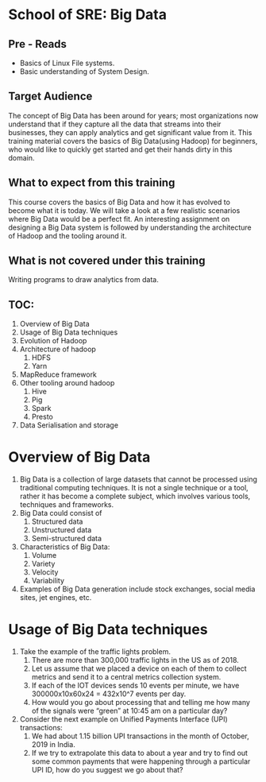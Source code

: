 # School of SRE: Big Data

## Pre - Reads

- Basics of Linux File systems.
- Basic understanding of System Design.

## Target Audience

The concept of Big Data has been around for years; most organizations now understand that if they capture all the data that streams into their businesses, they can apply analytics and get significant value from it. 
This training material covers the basics of Big Data(using Hadoop) for beginners, who would like to quickly get started and get their hands dirty in this domain.

## What to expect from this training 

This course covers the basics of Big Data and how it has evolved to become what it is today. We will take a look at a few realistic scenarios where Big Data would be a perfect fit. An interesting assignment on designing a Big Data system is followed by understanding the architecture of Hadoop and the tooling around it. 

## What is not covered under this training

Writing programs to draw analytics from data.

## TOC:

1. Overview of Big Data
2. Usage of Big Data techniques
3. Evolution of Hadoop
4. Architecture of hadoop
    1. HDFS
    2. Yarn
5. MapReduce framework
6. Other tooling around hadoop
    1. Hive
    2. Pig
    3. Spark
    4. Presto
7. Data Serialisation and storage


# Overview of Big Data

1. Big Data is a collection of large datasets that cannot be processed using traditional computing techniques. It is not a single technique or a tool, rather it has become a complete subject, which involves various tools, techniques and frameworks.
2. Big Data could consist of
    1. Structured data
    2. Unstructured data
    3. Semi-structured data
3. Characteristics of Big Data:
    1. Volume
    2. Variety
    3. Velocity
    4. Variability
4. Examples of Big Data generation include stock exchanges, social media sites, jet engines, etc.


# Usage of Big Data techniques

1. Take the example of the traffic lights problem.
    1. There are more than 300,000 traffic lights in the US as of 2018.
    2. Let us assume that we placed a device on each of them to collect metrics and send it to a central metrics collection system.
    3. If each of the IOT devices sends 10 events per minute, we have 300000x10x60x24 = 432x10^7 events per day.
    4. How would you go about processing that and telling me how many of the signals were “green” at 10:45 am on a particular day?
2. Consider the next example on Unified Payments Interface (UPI) transactions:
    1. We had about 1.15 billion UPI transactions in the month of October, 2019 in India.
    12. If we try to extrapolate this data to about a year and try to find out some common payments that were happening through a particular UPI ID, how do you suggest we go about that?